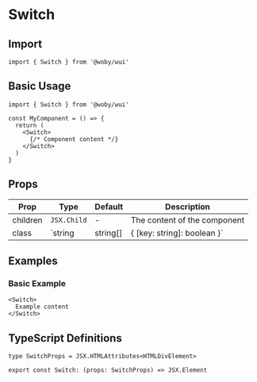 # Switch

## Import

```tsx
import { Switch } from '@woby/wui'
```

## Basic Usage

```tsx
import { Switch } from '@woby/wui'

const MyComponent = () => {
  return (
    <Switch>
      {/* Component content */}
    </Switch>
  )
}
```

## Props

| Prop | Type | Default | Description |
|------|------|---------|-------------|
| children | `JSX.Child` | - | The content of the component |
| class | `string | string[] | { [key: string]: boolean }` | - | Additional CSS classes to apply |

## Examples

### Basic Example

```tsx
<Switch>
  Example content
</Switch>
```

## TypeScript Definitions

```tsx
type SwitchProps = JSX.HTMLAttributes<HTMLDivElement>

export const Switch: (props: SwitchProps) => JSX.Element
```
